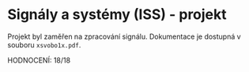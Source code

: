# Signály a systémy (ISS) - projekt 

Projekt byl zaměřen na zpracování signálu. Dokumentace je dostupná v souboru `xsvobo1x.pdf`.  

HODNOCENÍ: 18/18
